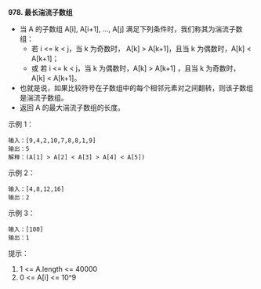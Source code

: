 **978. 最长湍流子数组**
- 当 A 的子数组 A[i], A[i+1], ..., A[j] 满足下列条件时，我们称其为湍流子数组：
    - 若 i <= k < j，当 k 为奇数时， A[k] > A[k+1]，且当 k 为偶数时，A[k] < A[k+1]；
    - 或 若 i <= k < j，当 k 为偶数时，A[k] > A[k+1] ，且当 k 为奇数时， A[k] < A[k+1]。
- 也就是说，如果比较符号在子数组中的每个相邻元素对之间翻转，则该子数组是湍流子数组。
- 返回 A 的最大湍流子数组的长度。

示例 1：
```
输入：[9,4,2,10,7,8,8,1,9]
输出：5
解释：(A[1] > A[2] < A[3] > A[4] < A[5])
```
示例 2：
```
输入：[4,8,12,16]
输出：2
```
示例 3：
```
输入：[100]
输出：1
```

提示：
1. 1 <= A.length <= 40000
2. 0 <= A[i] <= 10^9